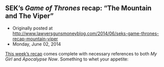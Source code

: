 ## SEK’s <em>Game of Thrones</em> recap: “The Mountain and The Viper”

 * Originally posted at http://www.lawyersgunsmoneyblog.com/2014/06/seks-game-thrones-recap-mountain-viper
 * Monday, June 02, 2014

[This week’s recap](http://www.rawstory.com/rs/2014/06/02/recap-game-of-thrones-season-four-episode-eight-the-mountain-and-the-viper/) comes complete with necessary references to both _My Girl_ and _Apocalypse Now_. Something to whet your appetite:
